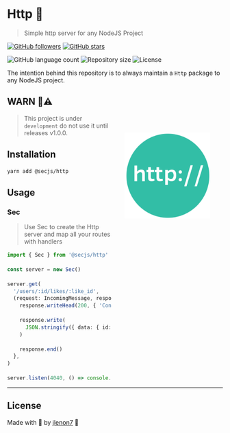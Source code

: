 # Http 📶

> Simple http server for any NodeJS Project

[![GitHub followers](https://img.shields.io/github/followers/jlenon7.svg?style=social&label=Follow&maxAge=2592000)](https://github.com/jlenon7?tab=followers)
[![GitHub stars](https://img.shields.io/github/stars/secjs/http.svg?style=social&label=Star&maxAge=2592000)](https://github.com/secjs/http/stargazers/)

<p>
  <img alt="GitHub language count" src="https://img.shields.io/github/languages/count/secjs/http?style=for-the-badge&logo=appveyor">

  <img alt="Repository size" src="https://img.shields.io/github/repo-size/secjs/http?style=for-the-badge&logo=appveyor">

  <img alt="License" src="https://img.shields.io/badge/license-MIT-brightgreen?style=for-the-badge&logo=appveyor">
</p>

The intention behind this repository is to always maintain a `Http` package to any NodeJS project.

<img src=".github/http.png" width="200px" align="right" hspace="30px" vspace="100px">

## WARN 🛑⚠️

> This project is under `development` do not use it until releases v1.0.0.

## Installation

```bash
yarn add @secjs/http
```

## Usage

### Sec

> Use Sec to create the Http server and map all your routes with handlers

```ts
import { Sec } from '@secjs/http'

const server = new Sec()

server.get(
  '/users/:id/likes/:like_id',
  (request: IncomingMessage, response: ServerResponse) => {
    response.writeHead(200, { 'Content-Type': 'application/json' })

    response.write(
      JSON.stringify({ data: { id: 1, name: 'Like 1', userId: 1 } }),
    )

    response.end()
  },
)

server.listen(4040, () => console.log('Server running!'))
```

---

## License

Made with 🖤 by [jlenon7](https://github.com/jlenon7) :wave:
